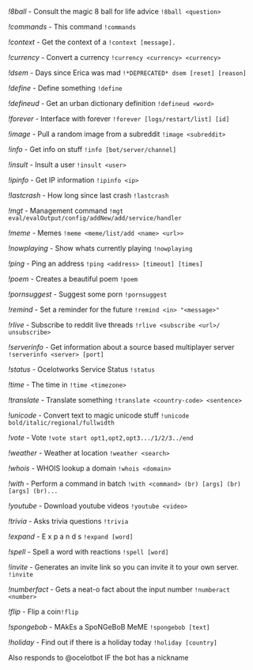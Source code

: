 *!8ball* - Consult the magic 8 ball for life advice `!8ball <question>`

*!commands* - This command `!commands`

*!context* - Get the context of a  `!context [message].`

*!currency* - Convert a currency `!currency <currency> <currency>`

*!dsem* - Days since Erica was mad `!*DEPRECATED* dsem [reset] [reason]`

*!define* - Define something `!define`

*!defineud* - Get an urban dictionary definition `!defineud <word>`

*!forever* - Interface with forever `!forever [logs/restart/list] [id]`

*!image* - Pull a random image from a subreddit `!image <subreddit>`

*!info* - Get info on stuff `!info [bot/server/channel]`

*!insult* - Insult a user `!insult <user>`

*!ipinfo* - Get IP information `!ipinfo <ip>`

*!lastcrash* - How long since last crash `!lastcrash`

*!mgt* - Management command `!mgt eval/evalOutput/config/addNew/add/service/handler`

*!meme* - Memes `!meme <meme/list/add <name> <url>>`

*!nowplaying* - Show whats currently playing `!nowplaying`

*!ping* - Ping an address `!ping <address> [timeout] [times]`

*!poem* - Creates a beautiful poem `!poem`

*!pornsuggest* - Suggest some porn `!pornsuggest`

*!remind* - Set a reminder for the future `!remind <in> "<message>"`

*!rlive* - Subscribe to reddit live threads `!rlive <subscribe <url>/ unsubscribe>`

*!serverinfo* - Get information about a source based multiplayer server `!serverinfo <server> [port]`

*!status* - Ocelotworks Service Status `!status`

*!time* - The time in `!time <timezone>`

*!translate* - Translate something `!translate <country-code> <sentence>`

*!unicode* - Convert text to magic unicode stuff `!unicode bold/italic/regional/fullwidth`

*!vote* - Vote `!vote start opt1,opt2,opt3.../1/2/3../end`

*!weather* - Weather at location `!weather <search>`

*!whois* - WHOIS lookup a domain `!whois <domain>`

*!with* - Perform a command in batch `!with <command> (br) [args] (br) [args] (br)...`

*!youtube* - Download youtube videos `!youtube <video>`

*!trivia* - Asks trivia questions `!trivia`

*!expand* - E x p a n d s `!expand [word]`

*!spell* - Spell a word with reactions `!spell [word]`

*!invite* - Generates an invite link so you can invite it to your own server. `!invite`

*!numberfact* - Gets a neat-o fact about the input number `!numberact <number>`

*!flip* - Flip a coin`!flip`

*!spongebob* - MAkEs a SpoNGeBoB MeME `!spongebob [text]`

*!holiday* - Find out if there is a holiday today `!holiday [country]`



Also responds to @ocelotbot <message> IF the bot has a nickname